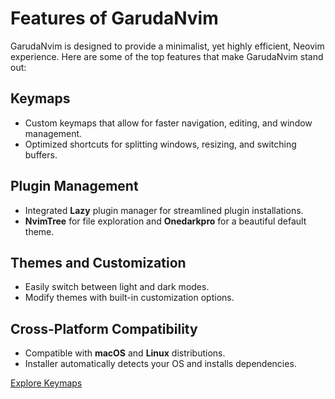 # Features of GarudaNvim

GarudaNvim is designed to provide a minimalist, yet highly efficient, Neovim experience. Here are some of the top features that make GarudaNvim stand out:

## Keymaps
- Custom keymaps that allow for faster navigation, editing, and window management.
- Optimized shortcuts for splitting windows, resizing, and switching buffers.

## Plugin Management
- Integrated **Lazy** plugin manager for streamlined plugin installations.
- **NvimTree** for file exploration and **Onedarkpro** for a beautiful default theme.

## Themes and Customization
- Easily switch between light and dark modes.
- Modify themes with built-in customization options.

## Cross-Platform Compatibility
- Compatible with **macOS** and **Linux** distributions.
- Installer automatically detects your OS and installs dependencies.

[Explore Keymaps](keymaps.md)

